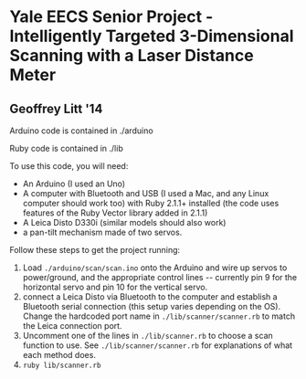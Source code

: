 Yale EECS Senior Project - Intelligently Targeted 3-Dimensional Scanning with a Laser Distance Meter
====================
Geoffrey Litt '14
--------------------

Arduino code is contained in ./arduino

Ruby code is contained in ./lib

To use this code, you will need:

- An Arduino (I used an Uno)
- A computer with Bluetooth and USB (I used a Mac, and any Linux computer should work too) with Ruby 2.1.1+ installed (the code uses features of the Ruby Vector library added in 2.1.1)
- A Leica Disto D330i (similar models should also work)
- a pan-tilt mechanism made of two servos.

Follow these steps to get the project running:

1. Load `./arduino/scan/scan.ino` onto the Arduino and wire up servos to power/ground, and the appropriate control lines -- currently pin 9 for the horizontal servo and pin 10 for the vertical servo.
2. connect a Leica Disto via Bluetooth to the computer and establish a Bluetooth serial connection (this setup varies depending on the OS). Change the hardcoded port name in `./lib/scanner/scanner.rb` to match the Leica connection port.
3. Uncomment one of the lines in `./lib/scanner.rb` to choose a scan function to use. See `./lib/scanner/scanner.rb` for explanations of what each method does.
5. `ruby lib/scanner.rb`
